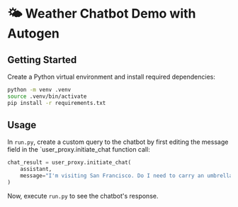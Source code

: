 # 🌤️ Weather Chatbot Demo with Autogen

## Getting Started

Create a Python virtual environment and install required dependencies:

```bash
python -m venv .venv
source .venv/bin/activate
pip install -r requirements.txt
```

## Usage

In `run.py`, create a custom query to the chatbot by first editing the message field in the `user_proxy.initiate_chat function call:

```python
chat_result = user_proxy.initiate_chat(
    assistant,
    message="I'm visiting San Francisco. Do I need to carry an umbrella today?",
)
```

Now, execute `run.py` to see the chatbot's response.